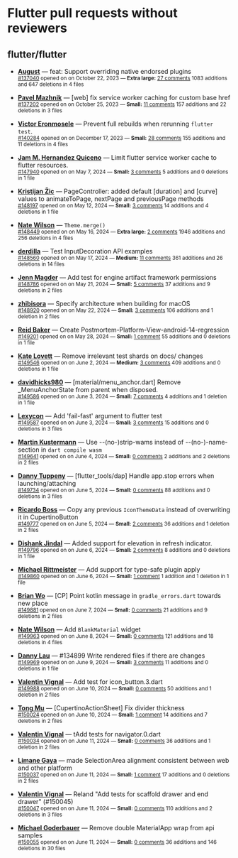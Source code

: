 # Flutter pull requests without reviewers

## flutter/flutter

* **[August](https://github.com/Gustl22)** &mdash; feat: Support overriding native endorsed plugins<br />
    <sub>[#137040](https://github.com/flutter/flutter/pull/137040) opened on on October 22, 2023 &mdash; **Extra large:** [27 comments](https://github.com/flutter/flutter/pull/137040) 1083 additions and 647 deletions in 4 files</sub><br />

* **[Pavel Mazhnik](https://github.com/p-mazhnik)** &mdash; [web] fix service worker caching for custom base href<br />
    <sub>[#137202](https://github.com/flutter/flutter/pull/137202) opened on on October 25, 2023 &mdash; **Small:** [11 comments](https://github.com/flutter/flutter/pull/137202) 157 additions and 22 deletions in 3 files</sub><br />

* **[Victor Eronmosele](https://github.com/victoreronmosele)** &mdash; Prevent full rebuilds when rerunning `flutter test`.<br />
    <sub>[#140284](https://github.com/flutter/flutter/pull/140284) opened on on December 17, 2023 &mdash; **Small:** [28 comments](https://github.com/flutter/flutter/pull/140284) 155 additions and 11 deletions in 4 files</sub><br />

* **[Jam M. Hernandez Quiceno](https://github.com/JamMarHer)** &mdash; Limit flutter service worker cache to flutter resources.<br />
    <sub>[#147940](https://github.com/flutter/flutter/pull/147940) opened on on May 7, 2024 &mdash; **Small:** [3 comments](https://github.com/flutter/flutter/pull/147940) 5 additions and 0 deletions in 1 file</sub><br />

* **[Kristijan Žic](https://github.com/KristijanZic)** &mdash; PageController: added default [duration] and [curve] values to animateToPage, nextPage and previousPage methods<br />
    <sub>[#148197](https://github.com/flutter/flutter/pull/148197) opened on on May 12, 2024 &mdash; **Small:** [3 comments](https://github.com/flutter/flutter/pull/148197) 14 additions and 4 deletions in 1 file</sub><br />

* **[Nate Wilson](https://github.com/nate-thegrate)** &mdash; `Theme.merge()`<br />
    <sub>[#148449](https://github.com/flutter/flutter/pull/148449) opened on on May 16, 2024 &mdash; **Extra large:** [2 comments](https://github.com/flutter/flutter/pull/148449) 1946 additions and 256 deletions in 4 files</sub><br />

* **[derdilla](https://github.com/NobodyForNothing)** &mdash; Test InputDecoration API examples<br />
    <sub>[#148560](https://github.com/flutter/flutter/pull/148560) opened on on May 17, 2024 &mdash; **Medium:** [11 comments](https://github.com/flutter/flutter/pull/148560) 361 additions and 26 deletions in 14 files</sub><br />

* **[Jenn Magder](https://github.com/jmagman)** &mdash; Add test for engine artifact framework permissions<br />
    <sub>[#148786](https://github.com/flutter/flutter/pull/148786) opened on on May 21, 2024 &mdash; **Small:** [5 comments](https://github.com/flutter/flutter/pull/148786) 37 additions and 9 deletions in 2 files</sub><br />

* **[zhibisora](https://github.com/zhibisora)** &mdash; Specify architecture when building for macOS<br />
    <sub>[#148920](https://github.com/flutter/flutter/pull/148920) opened on on May 22, 2024 &mdash; **Small:** [3 comments](https://github.com/flutter/flutter/pull/148920) 106 additions and 1 deletion in 2 files</sub><br />

* **[Reid Baker](https://github.com/reidbaker)** &mdash; Create Postmortem-Platform-View-android-14-regression<br />
    <sub>[#149201](https://github.com/flutter/flutter/pull/149201) opened on on May 28, 2024 &mdash; **Small:** [1 comment](https://github.com/flutter/flutter/pull/149201) 55 additions and 0 deletions in 1 file</sub><br />

* **[Kate Lovett](https://github.com/Piinks)** &mdash; Remove irrelevant test shards on docs/ changes<br />
    <sub>[#149546](https://github.com/flutter/flutter/pull/149546) opened on on June 2, 2024 &mdash; **Medium:** [3 comments](https://github.com/flutter/flutter/pull/149546) 409 additions and 0 deletions in 1 file</sub><br />

* **[davidhicks980](https://github.com/davidhicks980)** &mdash; [material/menu_anchor.dart] Remove _MenuAnchorState from parent when disposed.<br />
    <sub>[#149586](https://github.com/flutter/flutter/pull/149586) opened on on June 3, 2024 &mdash; **Small:** [7 comments](https://github.com/flutter/flutter/pull/149586) 4 additions and 1 deletion in 1 file</sub><br />

* **[Lexycon](https://github.com/Lexycon)** &mdash; Add 'fail-fast' argument to flutter test<br />
    <sub>[#149587](https://github.com/flutter/flutter/pull/149587) opened on on June 3, 2024 &mdash; **Small:** [3 comments](https://github.com/flutter/flutter/pull/149587) 15 additions and 0 deletions in 3 files</sub><br />

* **[Martin Kustermann](https://github.com/mkustermann)** &mdash; Use --(no-)strip-wams instead of --(no-)-name-section in `dart compile wasm`<br />
    <sub>[#149641](https://github.com/flutter/flutter/pull/149641) opened on on June 4, 2024 &mdash; **Small:** [0 comments](https://github.com/flutter/flutter/pull/149641) 2 additions and 2 deletions in 2 files</sub><br />

* **[Danny Tuppeny](https://github.com/DanTup)** &mdash; [flutter_tools/dap] Handle app.stop errors when launching/attaching<br />
    <sub>[#149734](https://github.com/flutter/flutter/pull/149734) opened on on June 5, 2024 &mdash; **Small:** [0 comments](https://github.com/flutter/flutter/pull/149734) 88 additions and 0 deletions in 3 files</sub><br />

* **[Ricardo Boss](https://github.com/ricardoboss)** &mdash; Copy any previous `IconThemeData` instead of overwriting it in CupertinoButton<br />
    <sub>[#149777](https://github.com/flutter/flutter/pull/149777) opened on on June 5, 2024 &mdash; **Small:** [2 comments](https://github.com/flutter/flutter/pull/149777) 36 additions and 1 deletion in 2 files</sub><br />

* **[Dishank Jindal](https://github.com/dishankjindal1)** &mdash; Added support for elevation in refresh indicator.<br />
    <sub>[#149796](https://github.com/flutter/flutter/pull/149796) opened on on June 6, 2024 &mdash; **Small:** [2 comments](https://github.com/flutter/flutter/pull/149796) 8 additions and 0 deletions in 1 file</sub><br />

* **[Michael Rittmeister](https://github.com/DRSchlaubi)** &mdash; Add support for type-safe plugin apply<br />
    <sub>[#149860](https://github.com/flutter/flutter/pull/149860) opened on on June 6, 2024 &mdash; **Small:** [1 comment](https://github.com/flutter/flutter/pull/149860) 1 addition and 1 deletion in 1 file</sub><br />

* **[Brian Wo](https://github.com/brainwo)** &mdash; [CP] Point kotlin message in `gradle_errors.dart` towards new place<br />
    <sub>[#149881](https://github.com/flutter/flutter/pull/149881) opened on on June 7, 2024 &mdash; **Small:** [0 comments](https://github.com/flutter/flutter/pull/149881) 21 additions and 9 deletions in 2 files</sub><br />

* **[Nate Wilson](https://github.com/nate-thegrate)** &mdash; Add `BlankMaterial` widget<br />
    <sub>[#149963](https://github.com/flutter/flutter/pull/149963) opened on on June 8, 2024 &mdash; **Small:** [0 comments](https://github.com/flutter/flutter/pull/149963) 121 additions and 18 deletions in 4 files</sub><br />

* **[Danny Lau](https://github.com/kkdlau)** &mdash; #134899 Write rendered files if there are changes<br />
    <sub>[#149969](https://github.com/flutter/flutter/pull/149969) opened on on June 9, 2024 &mdash; **Small:** [3 comments](https://github.com/flutter/flutter/pull/149969) 11 additions and 0 deletions in 1 file</sub><br />

* **[Valentin Vignal](https://github.com/ValentinVignal)** &mdash; Add test for icon_button.3.dart<br />
    <sub>[#149988](https://github.com/flutter/flutter/pull/149988) opened on on June 10, 2024 &mdash; **Small:** [0 comments](https://github.com/flutter/flutter/pull/149988) 50 additions and 1 deletion in 2 files</sub><br />

* **[Tong Mu](https://github.com/dkwingsmt)** &mdash; [CupertinoActionSheet] Fix divider thickness<br />
    <sub>[#150024](https://github.com/flutter/flutter/pull/150024) opened on on June 10, 2024 &mdash; **Small:** [1 comment](https://github.com/flutter/flutter/pull/150024) 14 additions and 7 deletions in 2 files</sub><br />

* **[Valentin Vignal](https://github.com/ValentinVignal)** &mdash; tAdd tests for navigator.0.dart<br />
    <sub>[#150034](https://github.com/flutter/flutter/pull/150034) opened on on June 11, 2024 &mdash; **Small:** [0 comments](https://github.com/flutter/flutter/pull/150034) 36 additions and 1 deletion in 2 files</sub><br />

* **[Limane Gaya](https://github.com/LimaneGaya)** &mdash; made SelectionArea alignment consistent between web and other platform<br />
    <sub>[#150037](https://github.com/flutter/flutter/pull/150037) opened on on June 11, 2024 &mdash; **Small:** [1 comment](https://github.com/flutter/flutter/pull/150037) 17 additions and 0 deletions in 2 files</sub><br />

* **[Valentin Vignal](https://github.com/ValentinVignal)** &mdash; Reland "Add tests for scaffold drawer and end drawer" (#150045)<br />
    <sub>[#150047](https://github.com/flutter/flutter/pull/150047) opened on on June 11, 2024 &mdash; **Small:** [0 comments](https://github.com/flutter/flutter/pull/150047) 110 additions and 2 deletions in 3 files</sub><br />

* **[Michael Goderbauer](https://github.com/goderbauer)** &mdash; Remove double MaterialApp wrap from api samples<br />
    <sub>[#150055](https://github.com/flutter/flutter/pull/150055) opened on on June 11, 2024 &mdash; **Small:** [0 comments](https://github.com/flutter/flutter/pull/150055) 36 additions and 146 deletions in 30 files</sub><br />


